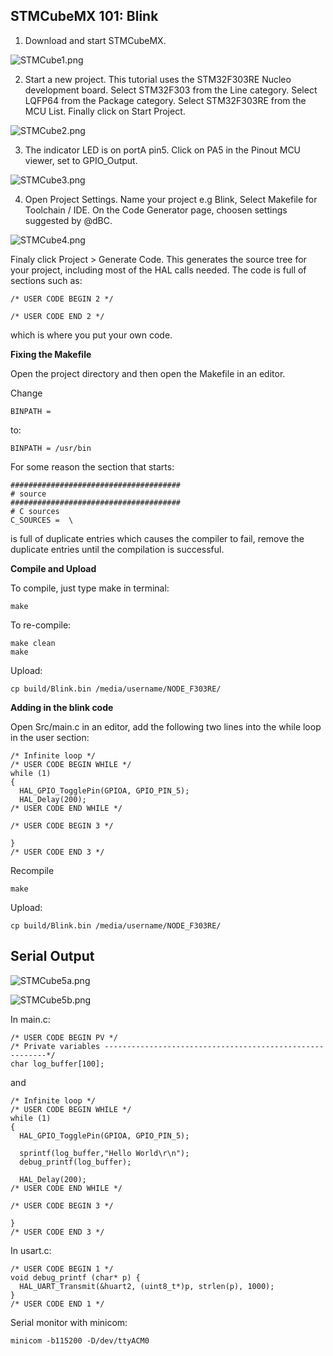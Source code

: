 ## STMCubeMX 101: Blink

1. Download and start STMCubeMX.

![STMCube1.png](images/STMCube1.png)

2. Start a new project. This tutorial uses the STM32F303RE Nucleo development board. Select STM32F303 from the Line category. Select LQFP64 from the Package category. Select STM32F303RE from the MCU List. Finally click on Start Project.

![STMCube2.png](images/STMCube2.png)

3. The indicator LED is on portA pin5. Click on PA5 in the Pinout MCU viewer, set to GPIO_Output. 

![STMCube3.png](images/STMCube3.png)

4. Open Project Settings. Name your project e.g Blink, Select Makefile for Toolchain / IDE.
On the Code Generator page, choosen settings suggested by @dBC.

![STMCube4.png](images/STMCube4.png)

Finaly click Project > Generate Code. This generates the source tree for your project, including most of the HAL calls needed. The code is full of sections such as:

    /* USER CODE BEGIN 2 */
    
    /* USER CODE END 2 */
    
which is where you put your own code.

**Fixing the Makefile**

Open the project directory and then open the Makefile in an editor.

Change 

    BINPATH = 

to: 

    BINPATH = /usr/bin
    
For some reason the section that starts: 

    ######################################
    # source
    ######################################
    # C sources
    C_SOURCES =  \

is full of duplicate entries which causes the compiler to fail, remove the duplicate entries until the compilation is successful.

**Compile and Upload**

To compile, just type make in terminal:

    make
    
To re-compile:

    make clean
    make

Upload:

    cp build/Blink.bin /media/username/NODE_F303RE/

**Adding in the blink code**

Open Src/main.c in an editor, add the following two lines into the while loop in the user section:

    /* Infinite loop */
    /* USER CODE BEGIN WHILE */
    while (1)
    {
      HAL_GPIO_TogglePin(GPIOA, GPIO_PIN_5);
      HAL_Delay(200);
    /* USER CODE END WHILE */

    /* USER CODE BEGIN 3 */

    }
    /* USER CODE END 3 */

Recompile
    
    make
    
Upload:

    cp build/Blink.bin /media/username/NODE_F303RE/
    
## Serial Output

![STMCube5a.png](images/STMCube5a.png)

![STMCube5b.png](images/STMCube5b.png)

In main.c:

    /* USER CODE BEGIN PV */
    /* Private variables ---------------------------------------------------------*/
    char log_buffer[100];

and

    /* Infinite loop */
    /* USER CODE BEGIN WHILE */
    while (1)
    {
      HAL_GPIO_TogglePin(GPIOA, GPIO_PIN_5);
      
      sprintf(log_buffer,"Hello World\r\n");
      debug_printf(log_buffer);
      
      HAL_Delay(200);
    /* USER CODE END WHILE */

    /* USER CODE BEGIN 3 */

    }
    /* USER CODE END 3 */
    
In usart.c:

    /* USER CODE BEGIN 1 */
    void debug_printf (char* p) {
      HAL_UART_Transmit(&huart2, (uint8_t*)p, strlen(p), 1000);
    }
    /* USER CODE END 1 */
    
    
Serial monitor with minicom:

    minicom -b115200 -D/dev/ttyACM0

